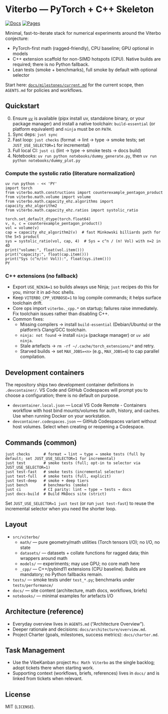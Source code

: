 # Viterbo — PyTorch + C++ Skeleton

[![Docs](https://github.com/JoernStoehler/msc-math-viterbo/actions/workflows/docs.yml/badge.svg)](https://github.com/JoernStoehler/msc-math-viterbo/actions/workflows/docs.yml)
[![Pages](https://img.shields.io/badge/docs-GitHub%20Pages-blue?logo=github)](https://joernstoehler.github.io/msc-math-viterbo)

Minimal, fast-to-iterate stack for numerical experiments around the Viterbo conjecture:
- PyTorch-first math (ragged-friendly), CPU baseline; GPU optional in models
- C++ extension scaffold for non-SIMD hotspots (CPU). Native builds are required; there is no Python fallback.
- Lean tests (smoke + benchmarks), full smoke by default with optional selector

Start here: [`docs/milestones/current.md`](docs/milestones/current.md) for the current scope, then `AGENTS.md` for policies and workflows.

## Quickstart

0) Ensure [`uv`](https://docs.astral.sh/uv/getting-started/installation/) is available (pipx install uv, standalone binary, or your package manager) and install a native toolchain: `build-essential` (or platform equivalent) and `ninja` must be on `PATH`.
1) Sync deps: `just sync`
2) Fast loop: `just checks` (format → lint → type → smoke tests; set `JUST_USE_SELECTOR=1` for incremental)
3) Full local CI: `just ci` (lint → type → smoke tests → docs build)
4) Notebooks: `uv run python notebooks/dummy_generate.py`, then `uv run python notebooks/dummy_plot.py`

### Compute the systolic ratio (literature normalization)

```
uv run python - << 'PY'
import torch
from viterbo.math.constructions import counterexample_pentagon_product
from viterbo.math.volume import volume
from viterbo.math.capacity_ehz.algorithms import capacity_ehz_algorithm2
from viterbo.math.capacity_ehz.ratios import systolic_ratio

torch.set_default_dtype(torch.float64)
v, n, c = counterexample_pentagon_product()
vol = volume(v)
cap = capacity_ehz_algorithm2(v)  # fast Minkowski billiards path for the 5×5 product
sys = systolic_ratio(vol, cap, 4)  # Sys = c^n / (n! Vol) with n=2 in 4D
print("volume:", float(vol.item()))
print("capacity:", float(cap.item()))
print("Sys (c^n/(n! Vol)):", float(sys.item()))
PY
```

### C++ extensions (no fallback)

- Export `USE_NINJA=1` so builds always use Ninja; `just` recipes do this for you, mirror it in ad-hoc shells.
- Keep `VITERBO_CPP_VERBOSE=1` to log compile commands; it helps surface toolchain drift.
- Core ops import `viterbo._cpp.*` on startup; failures raise immediately. Fix toolchain issues rather than disabling C++.
- Common fixes:
  - Missing compilers → install `build-essential` (Debian/Ubuntu) or the platform’s Clang/GCC toolchain.
  - `ninja: not found` → install `ninja` (package manager) or `uv add ninja`.
  - Stale artefacts → `rm -rf ~/.cache/torch_extensions/*` and retry.
  - Starved builds → set `MAX_JOBS=<n>` (e.g., `MAX_JOBS=4`) to cap parallel compilation.

## Development containers

The repository ships two development container definitions in `.devcontainer/`. VS Code and GitHub Codespaces will prompt you to
choose a configuration; there is no default on purpose.

- `devcontainer.local.json` — Local VS Code Remote - Containers workflow with host bind mounts/volumes for auth, history, and
  caches. Use when running Docker on your workstation.
- `devcontainer.codespaces.json` — GitHub Codespaces variant without host volumes. Select when creating or reopening a Codespace.

## Commands (common)

```
just checks      # format → lint → type → smoke tests (full by default; set JUST_USE_SELECTOR=1 for incremental)
just test        # smoke tests (full; opt-in to selector via JUST_USE_SELECTOR=1)
just test-fast   # smoke tests (incremental selector)
just test-full   # smoke tests (full, explicit)
just test-deep   # smoke + deep tiers
just bench       # benchmarks (smoke)
just ci          # CI parity: lint → type → tests → docs
just docs-build  # Build MkDocs site (strict)
```

Set `JUST_USE_SELECTOR=1 just test` (or run `just test-fast`) to reuse the incremental selector when you need the shorter loop.

## Layout

- `src/viterbo/`
  - `math/` — pure geometry/math utilities (Torch tensors I/O); no I/O, no state
  - `datasets/` — datasets + collate functions for ragged data; thin wrappers around math
  - `models/` — experiments; may use GPU; no core math here
  - `_cpp/` — C++/pybind11 extensions (CPU baseline). Builds are mandatory; no Python fallbacks remain.
- `tests/` — smoke tests under `test_*.py`; benchmarks under `tests/performance/`
- `docs/` — site content (architecture, math docs, workflows, briefs)
- `notebooks/` — minimal examples for artefacts I/O

## Architecture (reference)

- Everyday overview lives in `AGENTS.md` (“Architecture Overview”).
- Deeper rationale and decisions: `docs/architecture/overview.md`.
- Project Charter (goals, milestones, success metrics): `docs/charter.md`.

## Task Management

- Use the VibeKanban project `Msc Math Viterbo` as the single backlog; adopt tickets there when starting work.
- Supporting context (workflows, briefs, references) lives in `docs/` and is linked from tickets when relevant.

## License

MIT (`LICENSE`).

